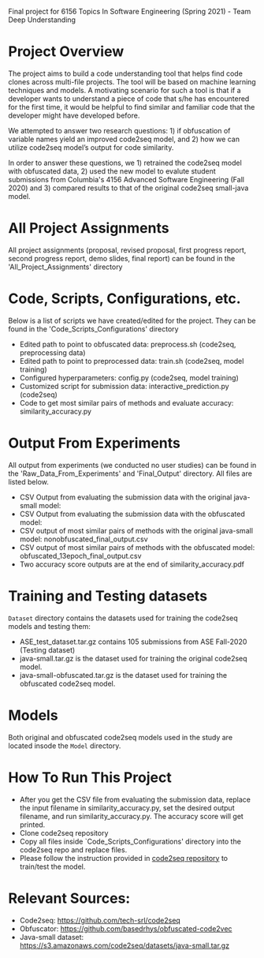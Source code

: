Final project for 6156 Topics In Software Engineering (Spring 2021) - Team Deep Understanding

# Project Overview
The project aims to build a code understanding tool that helps find code clones across multi-file projects. The tool will be based on machine learning techniques and models. A motivating scenario for such a tool is that if a developer wants to understand a piece of code that s/he has encountered for the first time,  it would be helpful to find similar and familiar code that the developer might have developed before. 

We attempted to answer two research questions: 1) if obfuscation of variable names yield an improved code2seq model, and 2) how we can utilize code2seq model’s output for code similarity.

In order to answer these questions, we 1) retrained the code2seq model with obfuscated data, 2) used the new model to evalute student submissions from Columbia's 4156 Advanced Software Engineering (Fall 2020) and 3) compared results to that of the original code2seq small-java model.

# All Project Assignments
All project assignments (proposal, revised proposal, first progress report, second progress report, demo slides, final report) can be found in the 'All_Project_Assignments' directory

# Code, Scripts, Configurations, etc.
Below is a list of scripts we have created/edited for the project. They can be found in the 'Code_Scripts_Configurations' directory
+ Edited path to point to obfuscated data: preprocess.sh (code2seq, preprocessing data)
+ Edited path to point to preprocessed data: train.sh (code2seq, model training)
+ Configured hyperparameters: config.py (code2seq, model training)
+ Customized script for submission data: interactive_prediction.py (code2seq)
+ Code to get most similar pairs of methods and evaluate accuracy: similarity_accuracy.py

# Output From Experiments
All output from experiments (we conducted no user studies) can be found in the 'Raw\_Data\_From\_Experiments' and 'Final\_Output' directory. All files are listed below.
+ CSV Output from evaluating the submission data with the original java-small model:
+ CSV Output from evaluating the submission data with the obfuscated model:
+ CSV output of most similar pairs of methods with the original java-small model: nonobfuscated\_final\_output.csv
+ CSV output of most similar pairs of methods with the obfuscated model: obfuscated\_13epoch\_final_output.csv
+ Two accuracy score outputs are at the end of similarity_accuracy.pdf

# Training and Testing datasets
`Dataset` directory contains the datasets used for training the code2seq models and testing them:
+ ASE_test_dataset.tar.gz contains 105 submissions from ASE Fall-2020 (Testing dataset)
+ java-small.tar.gz is the dataset used for training the original code2seq model.
+ java-small-obfuscated.tar.gz is the dataset used for training the obfuscated code2seq model.

# Models
Both original and obfuscated code2seq models used in the study are located insode the `Model` directory.

# How To Run This Project
+ After you get the CSV file from evaluating the submission data, replace the input filename in similarity\_accuracy.py, set the desired output filename, and run similarity_accuracy.py. The accuracy score will get printed.
+ Clone code2seq repository
+ Copy all files inside `Code\_Scripts\_Configurations' directory into the code2seq repo and replace files.
+ Please follow the instruction provided in [code2seq repository](https://github.com/tech-srl/code2seq) to train/test the model.

# Relevant Sources:
- Code2seq: https://github.com/tech-srl/code2seq
- Obfuscator: https://github.com/basedrhys/obfuscated-code2vec
- Java-small dataset: https://s3.amazonaws.com/code2seq/datasets/java-small.tar.gz


